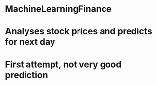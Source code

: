 # MachineLearningFinance
# Analyses stock prices and predicts for next day
# First attempt, not very good prediction
